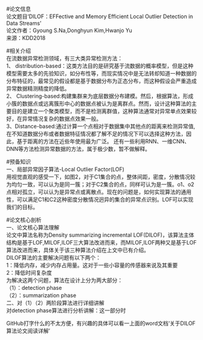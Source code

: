 #论文信息    
论文题目‘DILOF：EFFective and Memory Efficient Local Outlier Detection in Data Streams’    
论文作者：Gyoung S.Na,Donghyun Kim,Hwanjo Yu    
来源：KDD2018   
     
     
#相关介绍    
在流数据异常检测领域，有三大类异常检测方法：   
1、 distribution-based：这类方法目的是研究基于流数据的概率模型，但是这种模型需要太多的先验知识，如分布性等，而现实情况中是无法转却知道一种数据的分布特征的，最常见的假设都是基于数据分布为正态分布，而这种假设会严重造成异常数据精测精度的降低。   
2、 Clustering-based:构建集群来为底层数据分布建模。然后，根据算法，形成小簇的数据点或远离簇形中心的数据点被认为是离群点。然而，设计这种算法的主要目的是建立一个聚类模型，而不是检测离群值，这种算法通常对异常单点效果较好，在异常情况复杂的数据点效果一般。   
3、Distance-based:通过计算一个点相对于数据集中其他点的距离来检测异常值,在不知道数据分布或者数据特征情况都了解不足的情况下可以选择这种方法，因此，基于距离的方法在近些年使用最为广泛。
还有一些利用RNN、一维CNN、DNN等方法检测异常数据的方法，属于极少数，暂不做解释。   
    
#预备知识   
一、局部异常因子算法-Local Outlier Factor(LOF)   
用视觉直观的感受一下，如图2，对于C1集合的点，整体间距，密度，分散情况较为均匀一致，可以认为是同一簇；对于C2集合的点，同样可认为是一簇。o1、o2点相对孤立，可以认为是异常点或离散点。现在的问题是，如何实现算法的通用性，可以满足C1和C2这种密度分散情况迥异的集合的异常点识别。LOF可以实现我们的目标。   

    
      
#论文核心剖析   
一、论文核心算法理解   
    论文中算法名称为Density summarizing incremental LOF(DILOF)，该算法主体结构是基于LOF,MILOF,ILOF三大算法改进而来，而MILOF,ILOF两种又是基于LOF算法改进而来，具体关于该三种算法介绍在上文中已有介绍。    
    DILOF算法的主要解决问题有以下两个：     
    1：降低内存，减少内存占用量。这对于一些小容量的传感器来说及其重要    
    2：降低时间复杂度    
 为解决这两个问题，算法在设计上分为两大部分：      
    （1）：detection  phase      
    （2）：summarization phase     
 二、对（1）（2）两阶段算法进行详细讲解     
     对detection phase算法进行分析讲解：这一部分时
 
 GitHub打字什么的不太方便，有兴趣的具体可以看一上面的word文档‘关于DILOF算法论文阅读详解’
